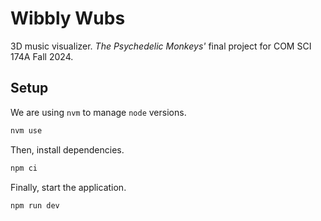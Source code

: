 # Wibbly Wubs

3D music visualizer. _The Psychedelic Monkeys'_ final project for COM SCI 174A
Fall 2024.

## Setup

We are using `nvm` to manage `node` versions.

```sh
nvm use
```

Then, install dependencies.

```sh
npm ci
```

Finally, start the application.

```sh
npm run dev
```
